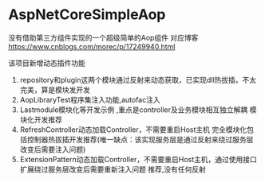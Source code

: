 # AspNetCoreSimpleAop
 
 没有借助第三方组件实现的一个超级简单的Aop组件
对应博客
https://www.cnblogs.com/morec/p/17249940.html

该项目新增动态插件功能
1. repository和plugin这两个模块通过反射来动态获取，已实现dll热拔插，不太完美，算是模块发开发
2. AopLibraryTest程序集注入功能,autofac注入
3. Lastmodule模块化等开发示例 ,重点是controller及业务模块相互独立解耦  模块化开发推荐 
4. RefreshController动态加载Controller，不需要重启Host主机     完全模块化包括控制器热拔插开发推荐(唯一缺点：该实现服务层是通过反射来绕过服务层改变后需要注入问题)
5. ExtensionPattern动态加载Controller，不需要重启Host主机，通过使用接口扩展绕过服务层改变后需要重新注入问题  推荐,没有任何反射
